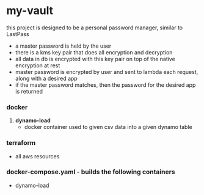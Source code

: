 # my-vault
this project is designed to be a personal password manager, similar to LastPass

- a master password is held by the user
- there is a kms key pair that does all encryption and decryption
- all data in db is encrypted with this key pair on top of the native encryption at rest
- master password is encrypted by user and sent to lambda each request, along with a desired app
- if the master password matches, then the password for the desired app is returned

### docker
1. **dynamo-load**
   - docker container used to given csv data into a given dynamo table

### terraform
- all aws resources

### docker-compose.yaml - builds the following containers
- dynamo-load

